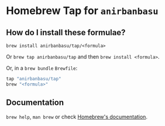# Homebrew Tap for `anirbanbasu`

## How do I install these formulae?

`brew install anirbanbasu/tap/<formula>`

Or `brew tap anirbanbasu/tap` and then `brew install <formula>`.

Or, in a `brew bundle` `Brewfile`:

```ruby
tap "anirbanbasu/tap"
brew "<formula>"
```

## Documentation

`brew help`, `man brew` or check [Homebrew's documentation](https://docs.brew.sh).
